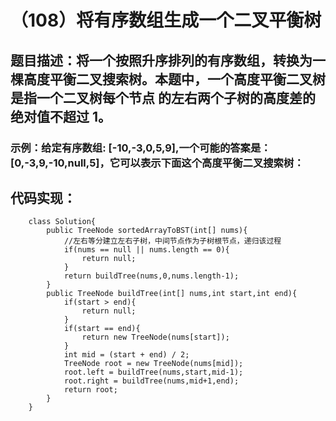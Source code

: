 # （108）将有序数组生成一个二叉平衡树
## 题目描述：将一个按照升序排列的有序数组，转换为一棵高度平衡二叉搜索树。本题中，一个高度平衡二叉树是指一个二叉树每个节点 的左右两个子树的高度差的绝对值不超过 1。
### 示例：给定有序数组: [-10,-3,0,5,9],一个可能的答案是：[0,-3,9,-10,null,5]，它可以表示下面这个高度平衡二叉搜索树：

## 代码实现：
```
    class Solution{
        public TreeNode sortedArrayToBST(int[] nums){
            //左右等分建立左右子树，中间节点作为子树根节点，递归该过程
            if(nums == null || nums.length == 0){
                return null;
            }
            return buildTree(nums,0,nums.length-1);
        }
        public TreeNode buildTree(int[] nums,int start,int end){
            if(start > end){
                return null;
            }
            if(start == end){
                return new TreeNode(nums[start]);
            }
            int mid = (start + end) / 2;
            TreeNode root = new TreeNode(nums[mid]);
            root.left = buildTree(nums,start,mid-1);
            root.right = buildTree(nums,mid+1,end);
            return root;
        }
    }
```
